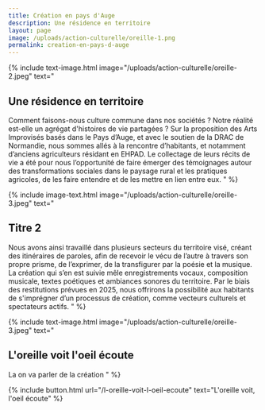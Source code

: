 ```yaml
---
title: Création en pays d'Auge
description: Une résidence en territoire
layout: page
image: /uploads/action-culturelle/oreille-1.png
permalink: creation-en-pays-d-auge
---
```



{% include text-image.html 
image="/uploads/action-culturelle/oreille-2.jpeg"
text="

## Une résidence en territoire

Comment faisons-nous culture commune dans nos sociétés ? Notre réalité est-elle un agrégat d'histoires
de vie partagées ? Sur la proposition des Arts Improvisés basés dans le Pays d’Auge, et avec le soutien de
la DRAC de Normandie, nous sommes allés à la rencontre d’habitants,
et notamment d’anciens agriculteurs résidant en EHPAD. Le collectage de leurs récits de vie a été
pour nous l’opportunité de faire émerger des témoignages autour des transformations sociales dans le
paysage rural et les pratiques agricoles, de les faire entendre et de les mettre en lien
entre eux.
"
%}

{% include image-text.html 
image="/uploads/action-culturelle/oreille-3.jpeg"
text="
## Titre 2
Nous avons ainsi travaillé dans plusieurs secteurs du territoire visé, créant des itinéraires de paroles, afin
de recevoir le vécu de l’autre à travers son propre prisme, de l’exprimer, de la transfigurer par la poésie et
la musique. La création qui s’en est suivie mêle enregistrements vocaux, composition
musicale, textes poétiques et ambiances sonores du territoire. Par le biais des restitutions prévues en
2025, nous offrirons la possibilité aux habitants de s'imprégner d’un processus de création, comme
vecteurs culturels et spectateurs actifs.
"
%}


{% include text-image.html 
image="/uploads/action-culturelle/oreille-3.jpeg"
text="
## L'oreille voit l'oeil écoute
La on va parler de la création
"
%}

{% include button.html
 url="/l-oreille-voit-l-oeil-ecoute"
 text="L'oreille voit, l'oeil écoute"
%}
